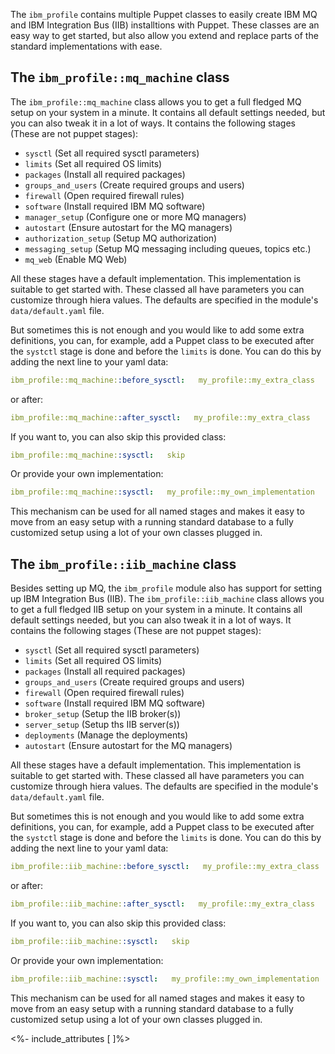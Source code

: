 The `ibm_profile` contains multiple Puppet classes to easily create IBM MQ and IBM Integration Bus (IIB) installtions with Puppet. These classes are an easy way to get started, but also allow you extend and replace parts of the standard implementations with ease.

## The `ibm_profile::mq_machine` class

The `ibm_profile::mq_machine` class allows you to get a full fledged MQ setup on your system in a minute. It contains all default settings needed, but you can also tweak it in a lot of ways. It contains the following stages (These are not puppet stages):

- `sysctl`              (Set all required sysctl parameters)
- `limits`              (Set all required OS limits)
- `packages`            (Install all required packages)
- `groups_and_users`    (Create required groups and users)
- `firewall`            (Open required firewall rules)
- `software`            (Install required IBM MQ software)
- `manager_setup`       (Configure one or more MQ managers)
- `autostart`           (Ensure autostart for the MQ managers)
- `authorization_setup` (Setup MQ authorization)
- `messaging_setup`     (Setup MQ messaging including queues, topics etc.)
- `mq_web`              (Enable MQ Web)

All these stages have a default implementation. This implementation is suitable to get started with. These classed all have parameters you can customize through hiera values. The defaults are specified in the module's `data/default.yaml` file. 

But sometimes this is not enough and you would like to add some extra definitions, you can, for example, add a Puppet class to be executed after the `systctl` stage is done and before the `limits` is done. You can do this by adding the next line to your yaml data:

```yaml
ibm_profile::mq_machine::before_sysctl:   my_profile::my_extra_class
```
or after:

```yaml
ibm_profile::mq_machine::after_sysctl:   my_profile::my_extra_class
```

If you want to, you can also skip this provided class:

```yaml
ibm_profile::mq_machine::sysctl:   skip
```

Or provide your own implementation:

```yaml
ibm_profile::mq_machine::sysctl:   my_profile::my_own_implementation
```

This mechanism can be used for all named stages and makes it easy to move from an easy setup with a running standard database to a fully customized setup using a lot of your own classes plugged in.


## The `ibm_profile::iib_machine` class

Besides setting up MQ, the `ibm_profile` module also has support for setting up IBM Integration Bus (IIB). The `ibm_profile::iib_machine` class allows you to get a full fledged IIB setup on your system in a minute. It contains all default settings needed, but you can also tweak it in a lot of ways. It contains the following stages (These are not puppet stages):

- `sysctl`              (Set all required sysctl parameters)
- `limits`              (Set all required OS limits)
- `packages`            (Install all required packages)
- `groups_and_users`    (Create required groups and users)
- `firewall`            (Open required firewall rules)
- `software`            (Install required IBM MQ software)
- `broker_setup`        (Setup the IIB broker(s))
- `server_setup`        (Setup ths IIB server(s))
- `deployments`         (Manage the deployments)
- `autostart`           (Ensure autostart for the MQ managers)

All these stages have a default implementation. This implementation is suitable to get started with. These classed all have parameters you can customize through hiera values. The defaults are specified in the module's `data/default.yaml` file. 

But sometimes this is not enough and you would like to add some extra definitions, you can, for example, add a Puppet class to be executed after the `systctl` stage is done and before the `limits` is done. You can do this by adding the next line to your yaml data:

```yaml
ibm_profile::iib_machine::before_sysctl:   my_profile::my_extra_class
```
or after:

```yaml
ibm_profile::iib_machine::after_sysctl:   my_profile::my_extra_class
```

If you want to, you can also skip this provided class:

```yaml
ibm_profile::iib_machine::sysctl:   skip
```

Or provide your own implementation:

```yaml
ibm_profile::iib_machine::sysctl:   my_profile::my_own_implementation
```

This mechanism can be used for all named stages and makes it easy to move from an easy setup with a running standard database to a fully customized setup using a lot of your own classes plugged in.



<%- include_attributes [
]%>
